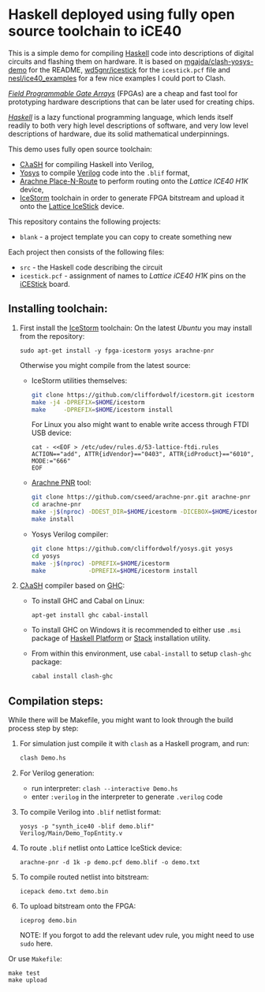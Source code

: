 Haskell deployed using fully open source toolchain to iCE40
===========================================================

This is a simple demo for compiling [Haskell](http://www.haskell.org)
code into descriptions of digital circuits and flashing them on hardware.
It is based on
[mgajda/clash-yosys-demo](https://github.com/mgajda/clash-yosys-demo)
for the README,
[wd5gnr/icestick](https://github.com/wd5gnr/icestick)
for the `icestick.pcf` file and
[nesl/ice40_examples](https://github.com/nesl/ice40_examples)
for a few nice examples I could port to Clash.

[_Field Programmable Gate Arrays_](https://en.wikipedia.org/wiki/Field-programmable_gate_array)
(FPGAs) are a cheap and fast tool for prototyping hardware descriptions that
can be later used for creating chips.

[_Haskell_](http://www.haskell.org) is a lazy functional programming language,
which lends itself readily to both very high level descriptions of software,
and very low level descriptions of hardware, due its solid mathematical
underpinnings.

This demo uses fully open source toolchain:

  * [CλaSH](http://www.clash-lang.org/)
    for compiling Haskell into Verilog,
  * [Yosys](http://www.clifford.at/yosys/)
    to compile [Verilog](https://en.wikipedia.org/wiki/Verilog) code into the
    `.blif` format,
  * [Arachne Place-N-Route](https://github.com/cseed/arachne-pnr)
    to perform routing onto the _Lattice ICE40 H1K_ device,
  * [IceStorm](http://www.clifford.at/icestorm/) toolchain
    in order to generate FPGA bitstream and upload it onto the
    [Lattice IceStick](http://latticesemi.com/iCEstick) device.

This repository contains the following projects:
  * `blank` - a project template you can copy to create something new

Each project then consists of the following files:
  * `src` - the Haskell code describing the circuit
  * `icestick.pcf` - assignment of names to _Lattice iCE40 H1K_ pins on the [iCEStick](http://latticesemi.com/iCEstick) board.

Installing toolchain:
---------------------

1. First install the [IceStorm](http://www.clifford.at/icestorm/) toolchain:
    On the latest _Ubuntu_ you may install from the repository: 
    ```
    sudo apt-get install -y fpga-icestorm yosys arachne-pnr
    ```

    Otherwise you might compile from the latest source:
    * IceStorm utilities themselves:

        ```bash
        git clone https://github.com/cliffordwolf/icestorm.git icestorm
        make -j4 -DPREFIX=$HOME/icestorm
        make     -DPREFIX=$HOME/icestorm install
        ```

        For Linux you also might want to enable write access through FTDI USB device:

        ```
        cat - <<EOF > /etc/udev/rules.d/53-lattice-ftdi.rules
        ACTION=="add", ATTR{idVendor}=="0403", ATTR{idProduct}=="6010", MODE:="666"
        EOF
        ```

    * [Arachne PNR](https://github.com/cseed/arachne-pnr) tool:

        ```bash
        git clone https://github.com/cseed/arachne-pnr.git arachne-pnr
        cd arachne-pnr
        make -j$(nproc) -DDEST_DIR=$HOME/icestorm -DICEBOX=$HOME/icestorm/share/icebox/
        make install
        ```

    * Yosys Verilog compiler:

        ```bash
        git clone https://github.com/cliffordwolf/yosys.git yosys
        cd yosys
        make -j$(nproc) -DPREFIX=$HOME/icestorm
        make            -DPREFIX=$HOME/icestorm install
        ```
2. [CλaSH](http://www.clash-lang.org/) compiler based on [GHC](https://www.haskell.org/ghc/):
    * To install GHC and Cabal on Linux:

        ```
        apt-get install ghc cabal-install
        ```
    * To install GHC on Windows it is recommended to either use `.msi` package
      of [Haskell Platform](https://www.haskell.org/platform/)
      or [Stack](http://docs.haskellstack.org/en/stable/README/) installation utility.
    * From within this environment, use `cabal-install` to setup `clash-ghc` package:

        ```bash
        cabal install clash-ghc
        ```

Compilation steps:
------------------
While there will be Makefile, you might want to look through the build process step by step:

1. For simulation just compile it with `clash` as a Haskell program, and run:

    ```bash
    clash Demo.hs
    ```

2. For Verilog generation:

    * run interpreter: `clash --interactive Demo.hs`
    * enter `:verilog` in the interpreter to generate `.verilog` code

3. To compile Verilog into `.blif` netlist format:

    ```
    yosys -p "synth_ice40 -blif demo.blif" Verilog/Main/Demo_TopEntity.v
    ```

4. To route `.blif` netlist onto Lattice IceStick device:

    ```
    arachne-pnr -d 1k -p demo.pcf demo.blif -o demo.txt
    ```

5. To compile routed netlist into bitstream:

    ```
    icepack demo.txt demo.bin
    ```

6. To upload bitstream onto the FPGA: 

    ```
    iceprog demo.bin
    ```
    NOTE: If you forgot to add the relevant udev rule, you might need to use `sudo` here.

Or use `Makefile`:

```
make test
make upload
```
